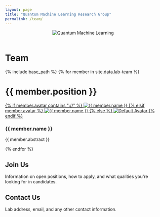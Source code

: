 ```yaml
---
layout: page
title: "Quantum Machine Learning Research Group"
permalink: /team/
---
```


<header class="banner">
  <img src="./../images/quantum-computer-banner.jpg" alt="Quantum Machine Learning">
</header>

<div class="team-header">
  <h1>Team</h1>
</div>

{% include base_path %}
{% for member in site.data.lab-team %}
<div class="team-member">
    <h1 class="member__position">{{ member.position }}</h1>
    <div class="member__avatar">
        <a href="{{ site.baseurl }}/team/{{ member.profile_slug }}" >
            {% if member.avatar contains "://" %}
                <img src="{{ member.avatar }}" alt="{{ member.name }}">
            {% elsif member.avatar %}
                <img src="{{ member.avatar | prepend: '/images/' | prepend: base_path }}" alt="{{ member.name }}">
            {% else %}
                <img src="{{ '/images/blank-profile.png' | prepend: base_path }}" alt="Default Avatar">
            {% endif %}
        </a>
    </div>
    <div class="member__info">
        <h3 class="member__name">{{ member.name }}</h3>
    </div>
    <div class="member__content">
        <p class="member__abstract">{{ member.abstract }}</p>
    </div>
</div>
{% endfor %}

## Join Us
Information on open positions, how to apply, and what qualities you're looking for in candidates.

## Contact Us
Lab address, email, and any other contact information.
